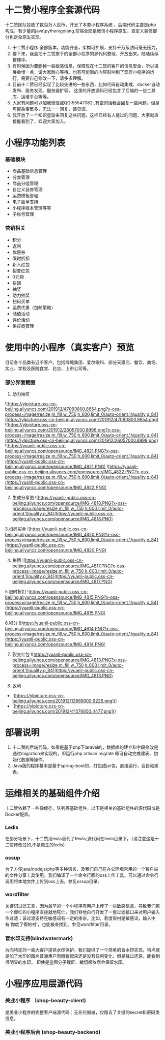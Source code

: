 # 十二赞小程序全套源代码

十二赞团队投放了数百万人民币，开发了本套小程序系统 。后端代码主要是php构成，有少量的java\python\golang.前端全部是微信小程序原生，自定义装修部分也是全原生实现。

1. 十二赞小程序 全部版本。功能齐全，架构可扩展，支持千万级访问毫无压力。
2. 接下来，我会把十二赞旗下的全部小程序的源代码整理、开放出来。陆陆续续整理中。
3. 有时候因为要删掉一些敏感信息，保障现在十二赞的客户的信息安全，所以进展会慢一点，请大家耐心等待。也有可能删的内容影响到了现有小程序的运行，需要自己修改一下，请多多理解。
4. 目前十二赞已经实现了比较先进的一些东西，比如代码自动集成、docker自动发布、服务发现、服务器扩容， 这里的开放源码已经包含了后端的一些工具库、运维平台等等。
4. 大家有问题可以加我微信或QQ:55547082 ,有空的话我会回复一些问题，但是可能杂事繁多，无法一一回复，请见谅。
5. 我开放了一个知识星球来回复这些问题，这样已经有人提过的问题，大家就直接能看到了，欢迎大家加入。





# 小程序功能列表

### 基础模块

- 商品基础信息管理
- 分类管理
- 商品分组管理
- 自定义装修管理
- 运费模板管理
- 电子面单支持
- 小程序版本管理等等
- 子帐号管理

### 营销相关

- 积分
- 返利
- 优惠券
- 限时折扣
- 新人红包
- 裂变红包
- 0元购
- 拼团
- 抽奖
- 助力抽奖
- 扫码买单
- 运费优惠（包邮策略）
- 储值活动
- 评价活动
- 供应商管理

# 使用中的小程序（真实客户）预览

目前各个品类有近千客户。包括绿城集团、爱尔眼科、部分天猫店、餐饮、商场、实业、学校及医院食堂、花店、上市公司等。



###  部分界面截图

1. 助力抽奖

![https://ylpicture.oss-cn-beijing.aliyuncs.com/201912/47090800.8654.png?x-oss-process=image/resize,m_fill,w_750,h_600,limit_0/auto-orient,1/quality,q_84](https://ylpicture.oss-cn-beijing.aliyuncs.com/201912/47090800.8654.png)
![https://ylpicture.oss-cn-beijing.aliyuncs.com/201912/26057000.8998.png?x-oss-process=image/resize,m_fill,w_750,h_600,limit_0/auto-orient,1/quality,q_84](https://ylpicture.oss-cn-beijing.aliyuncs.com/201912/26057000.8998.png)
![https://yuanli-public.oss-cn-beijing.aliyuncs.com/opensource/IMG_4821.PNG?x-oss-process=image/resize,m_fill,w_750,h_600,limit_0/auto-orient,1/quality,q_84](https://yuanli-public.oss-cn-beijing.aliyuncs.com/opensource/IMG_4821.PNG)
![https://yuanli-public.oss-cn-beijing.aliyuncs.com/opensource/IMG_4822.PNG?x-oss-process=image/resize,m_fill,w_750,h_600,limit_0/auto-orient,1/quality,q_84](https://yuanli-public.oss-cn-beijing.aliyuncs.com/opensource/IMG_4822.PNG)


2. 生成分享图
![https://yuanli-public.oss-cn-beijing.aliyuncs.com/opensource/IMG_4818.PNG?x-oss-process=image/resize,m_fill,w_750,h_600,limit_0/auto-orient,1/quality,q_84](https://yuanli-public.oss-cn-beijing.aliyuncs.com/opensource/IMG_4818.PNG)

3.扫码买单
![https://yuanli-public.oss-cn-beijing.aliyuncs.com/opensource/IMG_4820.PNG?x-oss-process=image/resize,m_fill,w_750,h_600,limit_0/auto-orient,1/quality,q_84](https://yuanli-public.oss-cn-beijing.aliyuncs.com/opensource/IMG_4820.PNG)

4. 拼团
![https://yuanli-public.oss-cn-beijing.aliyuncs.com/opensource/IMG_4817.PNG?x-oss-process=image/resize,m_fill,w_750,h_600,limit_0/auto-orient,1/quality,q_84](https://yuanli-public.oss-cn-beijing.aliyuncs.com/opensource/IMG_4817.PNG)

5.限时折扣
![https://yuanli-public.oss-cn-beijing.aliyuncs.com/opensource/IMG_4815.PNG?x-oss-process=image/resize,m_fill,w_750,h_600,limit_0/auto-orient,1/quality,q_84](https://yuanli-public.oss-cn-beijing.aliyuncs.com/opensource/IMG_4815.PNG)

6.积分
![https://yuanli-public.oss-cn-beijing.aliyuncs.com/opensource/IMG_4814.PNG?x-oss-process=image/resize,m_fill,w_750,h_600,limit_0/auto-orient,1/quality,q_84](https://yuanli-public.oss-cn-beijing.aliyuncs.com/opensource/IMG_4814.PNG)

7. 裂变红包
![https://yuanli-public.oss-cn-beijing.aliyuncs.com/opensource/IMG_4813.PNG?x-oss-process=image/resize,m_fill,w_750,h_600,limit_0/auto-orient,1/quality,q_84](https://yuanli-public.oss-cn-beijing.aliyuncs.com/opensource/IMG_4813.PNG)

8. 返利
- ![https://ylpicture.oss-cn-beijing.aliyuncs.com/201912/13969000.9229.png]()
- ![https://ylpicture.oss-cn-beijing.aliyuncs.com/201912/41076800.4477.png]()

# 部署说明

1. 十二赞的后端代码，如果是基于php下laravel的，数据库的建立和字段修改是通过migration来实现的，即运行php artisan migrate 即可自动完成建表、初始化数据等操作。
2. Java版的程序基本是基于spring-boot的，打包成jar包，直接运行，会自动建表。

# 运维相关的基础组件介绍
十二赞依赖了一些像缓存、队列等基础组件。以下是相关的基础组件的源代码或是Docker配置。

### Ledis
在部分场景下，十二赞用ledis替代了Redis;源代码在ledis目录下。（请注意这是十二赞修改过的,不是原生的ledis)

### ossup
为了方便java/nodejs/php等多种语言、及我们自己在办公环境常用的一个客户端的文件分享工具使用，我们编译了一个命令行版的oss上传工具，可以通过命令行调用将本地文件上传到oss上去。参见ossup目录。

### wordfilter
关键词过滤工具，因为最早的一个小程序有用户上传了一些敏感信息，导致我们第一个爆红的小程序直接就地死亡，我们特地自行开发了一套过滤接口来对用户输入作过滤；该过滤支持在敏感词有一定的掺杂，比如，若度假村是敏感词，输入中有‘你度了假的村’，也能被查找到。参见wordfilter目录。

### 盲水印支持(blindwatermark)
为向特定的一些大客户提供水印保护，我们提供了一个简单的盲水印实现，特点就是加了水印的图片普通用户肉眼看起来还是没有任何变化，但是经过还原，能看到很明显的水印。
即使是盗图分子截屏、裁切都依然会保留水印。

# 小程序应用层源代码

### 美业小程序 （shop-beauty-client)
是美业小程序的完整客户端源代码；无任何删减，仅隐去了关键的secret和密码类信息。

### 美业小程序后台 (shop-beauty-backend)



